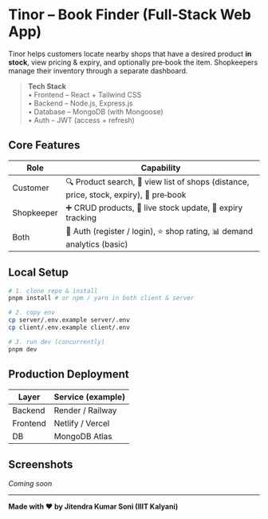 # Tinor – Book Finder (Full‑Stack Web App)

Tinor helps customers locate nearby shops that have a desired product **in stock**, view pricing & expiry,
and optionally pre‑book the item.  Shopkeepers manage their inventory through a separate dashboard.

> **Tech Stack**  
> • Frontend – React + Tailwind CSS  
> • Backend – Node.js, Express.js  
> • Database – MongoDB (with Mongoose)  
> • Auth – JWT (access + refresh)  

## Core Features
| Role | Capability |
| ---- | ---------- |
| Customer | 🔍 Product search, 📍 view list of shops (distance, price, stock, expiry), 🛒 pre‑book |
| Shopkeeper | ➕ CRUD products, 🔄 live stock update, 📅 expiry tracking |
| Both | 🔑 Auth (register / login), ⭐ shop rating, 📊 demand analytics (basic) |

## Local Setup

```bash
# 1. clone repo & install
pnpm install # or npm / yarn in both client & server

# 2. copy env
cp server/.env.example server/.env
cp client/.env.example client/.env

# 3. run dev (concurrently)
pnpm dev
```

## Production Deployment
| Layer | Service (example) |
| ----- | ---------------- |
| Backend | Render / Railway |
| Frontend | Netlify / Vercel |
| DB | MongoDB Atlas |

## Screenshots
_Coming soon_

---

**Made with ❤️ by Jitendra Kumar Soni (IIIT Kalyani)**  

